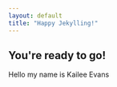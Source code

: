 ```yaml
---
layout: default
title: "Happy Jekylling!"
---
```


## You're ready to go!

Hello my name is Kailee Evans